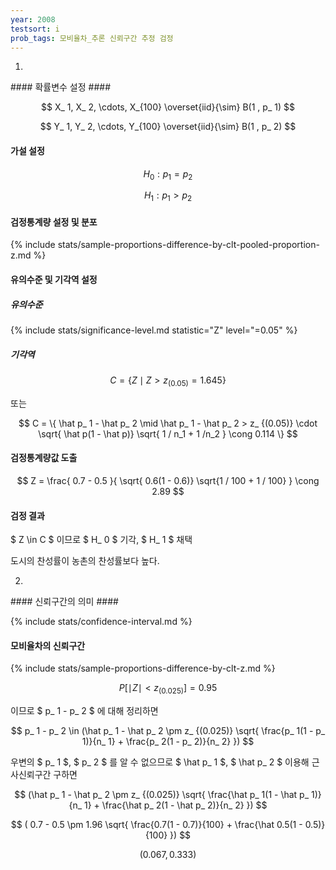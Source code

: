 ```yaml
---
year: 2008
testsort: i
prob_tags: 모비율차_추론 신뢰구간 추정 검정
---
```

1)

<div>
#### 확률변수 설정 ####

$$ X_ 1, X_ 2, \cdots, X_{100} \overset{iid}{\sim} B(1 , p_ 1) $$

$$ Y_ 1, Y_ 2, \cdots, Y_{100} \overset{iid}{\sim} B(1 , p_ 2) $$

#### 가설 설정 ####

$$ H_0 : p_ 1 = p_ 2 $$

$$ H_1 : p_ 1 > p_ 2 $$

#### 검정통계량 설정 및 분포 ####

{% include stats/sample-proportions-difference-by-clt-pooled-proportion-z.md %}

#### 유의수준 및 기각역 설정 ####

##### 유의수준 #####

{% include stats/significance-level.md statistic="Z" level="=0.05" %}

##### 기각역 #####

$$ C = \{ Z \mid Z > z_ {(0.05)} = 1.645 \} $$

또는

$$ C = \{ \hat p_ 1 - \hat p_ 2 \mid \hat p_ 1 - \hat p_ 2 > z_ {(0.05)} \cdot \sqrt{ \hat p(1 - \hat p)} \sqrt{ 1 / n_1 + 1 /n_2 } \cong 0.114 \} $$

#### 검정통계량값 도출 ####

$$ Z = \frac{ 0.7 - 0.5 }{ \sqrt{ 0.6(1 - 0.6)} \sqrt{1 / 100 + 1 / 100} } \cong 2.89 $$

#### 검정 결과 ####

$ Z \in C $ 이므로 $ H_ 0 $ 기각, $ H_ 1 $ 채택

도시의 찬성률이 농촌의 찬성률보다 높다.

</div>

2)

<div>
#### 신뢰구간의 의미 ####

{% include stats/confidence-interval.md %}

#### 모비율차의 신뢰구간 ####

{% include stats/sample-proportions-difference-by-clt-z.md %}

$$ P[ \mid Z \mid < z_ {(0.025)} ] = 0.95 $$

이므로 $ p_ 1 - p_ 2 $ 에 대해 정리하면

$$ p_ 1 - p_ 2 \in (\hat p_ 1 - \hat p_ 2 \pm z_ {(0.025)} \sqrt{ \frac{p_ 1(1 - p_ 1)}{n_ 1} + \frac{p_ 2(1 - p_ 2)}{n_ 2} }) $$

우변의 $ p_ 1 $, $ p_ 2 $ 를 알 수 없으므로 $ \hat p_ 1 $, $ \hat p_ 2 $ 이용해 근사신뢰구간 구하면

$$ (\hat p_ 1 - \hat p_ 2 \pm z_ {(0.025)} \sqrt{ \frac{\hat p_ 1(1 - \hat p_ 1)}{n_ 1} + \frac{\hat p_ 2(1 - \hat p_ 2)}{n_ 2} }) $$

$$ ( 0.7 - 0.5 \pm 1.96 \sqrt{ \frac{0.7(1 - 0.7)}{100} + \frac{\hat 0.5(1 - 0.5)}{100} }) $$

$$ ( 0.067, 0.333) $$

</div>